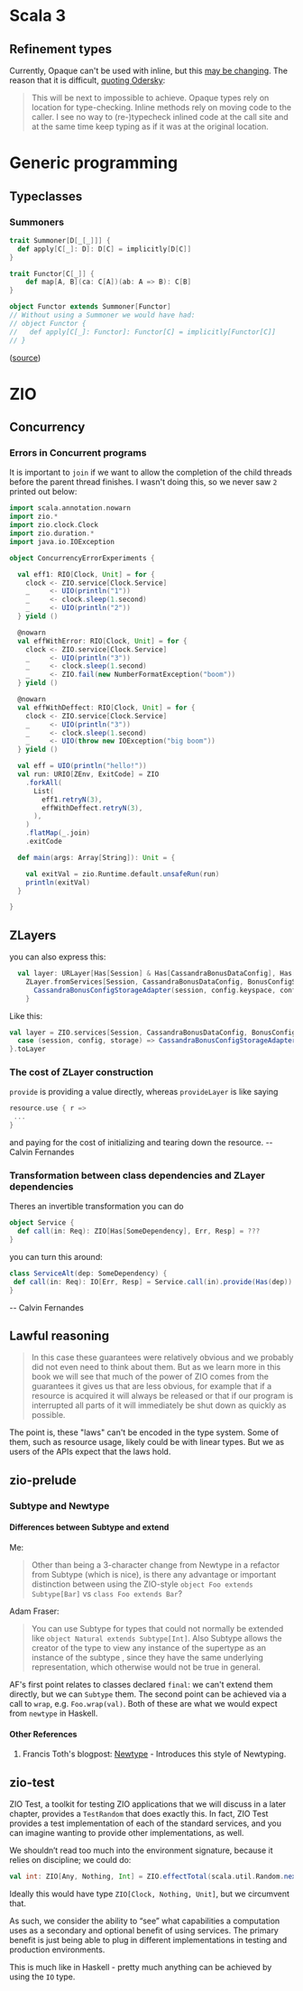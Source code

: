 # Scala 3

## Refinement types

Currently, Opaque can't be used with inline, but this [may be changing](https://github.com/lampepfl/dotty-feature-requests/issues/82). The reason that it is difficult, [quoting Odersky](https://github.com/lampepfl/dotty-feature-requests/issues/82#issuecomment-599225281):

> This will be next to impossible to achieve. Opaque types rely on location for type-checking. Inline methods rely on moving code to the caller. I see no way to (re-)typecheck inlined code at the call site and at the same time keep typing as if it was at the original location.

# Generic programming

## Typeclasses

### Summoners

```scala
trait Summoner[D[_[_]]] {
  def apply[C[_]: D]: D[C] = implicitly[D[C]]
}

trait Functor[C[_]] {
    def map[A, B](ca: C[A])(ab: A => B): C[B]
}

object Functor extends Summoner[Functor]
// Without using a Summoner we would have had:
// object Functor {
//   def apply[C[_]: Functor]: Functor[C] = implicitly[Functor[C]]
// }
```
([source](https://torre.me.uk/docs/category_theory/))

# ZIO

## Concurrency

### Errors in Concurrent programs

It is important to `join` if we want to allow the completion of the child threads before the parent
thread finishes. I wasn't doing this, so we never saw `2` printed out below:

```scala
import scala.annotation.nowarn
import zio.*
import zio.clock.Clock
import zio.duration.*
import java.io.IOException

object ConcurrencyErrorExperiments {

  val eff1: RIO[Clock, Unit] = for {
    clock <- ZIO.service[Clock.Service]
    _     <- UIO(println("1"))
    _     <- clock.sleep(1.second)
    _     <- UIO(println("2"))
  } yield ()

  @nowarn
  val effWithError: RIO[Clock, Unit] = for {
    clock <- ZIO.service[Clock.Service]
    _     <- UIO(println("3"))
    _     <- clock.sleep(1.second)
    _     <- ZIO.fail(new NumberFormatException("boom"))
  } yield ()

  @nowarn
  val effWithDeffect: RIO[Clock, Unit] = for {
    clock <- ZIO.service[Clock.Service]
    _     <- UIO(println("3"))
    _     <- clock.sleep(1.second)
    _     <- UIO(throw new IOException("big boom"))
  } yield ()

  val eff = UIO(println("hello!"))
  val run: URIO[ZEnv, ExitCode] = ZIO
    .forkAll(
      List(
        eff1.retryN(3),
        effWithDeffect.retryN(3),
      ),
    )
    .flatMap(_.join)
    .exitCode

  def main(args: Array[String]): Unit = {

    val exitVal = zio.Runtime.default.unsafeRun(run)
    println(exitVal)
  }

}
```

## ZLayers

you can also express this:

```scala
  val layer: URLayer[Has[Session] & Has[CassandraBonusDataConfig], Has[BonusConfigStorage]] =
    ZLayer.fromServices[Session, CassandraBonusDataConfig, BonusConfigStorage] { (session, config) =>
      CassandraBonusConfigStorageAdapter(session, config.keyspace, config.bonusConfigTable)
    }
```

Like this:

```scala
val layer = ZIO.services[Session, CassandraBonusDataConfig, BonusConfigStorage].map { 
  case (session, config, storage) => CassandraBonusConfigStorageAdapter(session, config.keyspace, config.bonusConfigTable)
}.toLayer
```

### The cost of ZLayer construction

`provide` is providing a value directly, whereas `provideLayer` is like saying

```scala
resource.use { r =>
 ...
}
```

and paying for the cost of initializing and tearing down the resource. -- Calvin Fernandes


### Transformation between class dependencies and ZLayer dependencies 

Theres an invertible transformation you can do


```scala
object Service {
  def call(in: Req): ZIO[Has[SomeDependency], Err, Resp] = ???
}
```

you can turn this around:

```scala
class ServiceAlt(dep: SomeDependency) {
 def call(in: Req): IO[Err, Resp] = Service.call(in).provide(Has(dep))
}
```

-- Calvin Fernandes


## Lawful reasoning

> In this case these guarantees were relatively obvious and we probably did not even need to think about them. But as we learn more in this book we will see that much of the power of ZIO comes from the guarantees it gives us that are less obvious, for example that if a resource is acquired it will always be released or that if our program is interrupted all parts of it will immediately be shut down as quickly as possible.

The point is, these "laws" can't be encoded in the type system. Some of them, such as resource usage, likely could be with linear types. But we as users of the APIs expect that the laws hold.

## zio-prelude

### Subtype and Newtype

#### Differences between Subtype and extend

Me: 
> Other than being a 3-character change from Newtype in a refactor from Subtype (which is nice), 
> is there any advantage or important distinction between using the ZIO-style `object Foo extends Subtype[Bar]` vs `class Foo extends Bar`?

Adam Fraser:
> You can use Subtype for types that could not normally be extended like `object Natural extends Subtype[Int]`.
> Also Subtype allows the creator of the type to view any instance of the supertype as an instance of the subtype
> , since they have the same underlying representation, which otherwise would not be true in general.

AF's first point relates to classes declared `final`: we can't extend them directly, but we can `Subtype` them.
The second point can be achieved via a call to `wrap`, e.g. `Foo.wrap(val)`. Both of these are what we would expect
from `newtype` in Haskell.

#### Other References

1. Francis Toth's blogpost: [Newtype](https://contramap.dev/posts/2020-04-11-newtypes/) - Introduces this style of Newtyping.

## zio-test

ZIO Test, a toolkit for testing ZIO applications that we will discuss in a later
chapter, provides a `TestRandom` that does exactly this. In fact, ZIO Test provides
a test implementation of each of the standard services, and you can imagine
wanting to provide other implementations, as well.


We shouldn’t read too much into the environment signature, because it relies on discipline; we could do:

```scala
val int: ZIO[Any, Nothing, Int] = ZIO.effectTotal(scala.util.Random.nextInt())
```

Ideally this would have type `ZIO[Clock, Nothing, Unit]`, but we circumvent that.

As such, we consider the ability to “see” what capabilities a computation uses
as a secondary and optional benefit of using services. The primary benefit is
just being able to plug in different implementations in testing and production
environments.

This is much like in Haskell - pretty much anything can be achieved by using the `IO` type.
